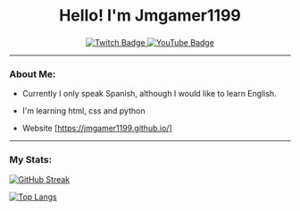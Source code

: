 <div id="header" align="center">
    <h1 align="center">Hello! I'm Jmgamer1199</h1>
    <h3 align="center"><h3>
</div>

<div id="badges" align="center">
    <a href="https://www.twitch.tv/jmgamer1199">
        <img src="https://img.shields.io/twitch/status/jmgamer1199?color=purple&logo=twitch&style=for-the-badge" alt="Twitch Badge" />
    </a>
    <a href="https://youtube.com/@_JmGamer1199_">
        <img src="https://img.shields.io/youtube/channel/subscribers/UC1iMboXYN9ED1x0eAmQoGIw?logo=youtube&style=for-the-badge" alt="YouTube Badge" />
    </a>
</div>

---

### About Me:

- Currently I only speak Spanish, although I would like to learn English.

- I'm learning html, css and python

- Website [https://jmgamer1199.github.io/]

---

### My Stats:

[![GitHub Streak](http://github-readme-streak-stats.herokuapp.com?user=jmgamer1199&theme=vue-dark&date_format=j%20M%5B%20Y%5D)](https://git.io/streak-stats)

[![Top Langs](https://github-readme-stats.vercel.app/api/top-langs/?username=jmgamer1199&layout=compact&theme=dark)](https://github.com/jmgamer1199/github-readme-stats)